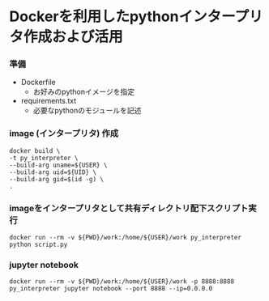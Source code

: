 # Dockerを利用したpythonインタープリタ作成および活用
  
### 準備
- Dockerfile
  * お好みのpythonイメージを指定
- requirements.txt
  * 必要なpythonのモジュールを記述
  
### image (インタープリタ) 作成
```
docker build \
-t py_interpreter \
--build-arg uname=${USER} \
--build-arg uid=${UID} \
--build-arg gid=$(id -g) \
.
```
  
### imageをインタープリタとして共有ディレクトリ配下スクリプト実行
```
docker run --rm -v ${PWD}/work:/home/${USER}/work py_interpreter python script.py
```
  
### jupyter notebook
```
docker run --rm -v ${PWD}/work:/home/${USER}/work -p 8888:8888 py_interpreter jupyter notebook --port 8888 --ip=0.0.0.0
```
